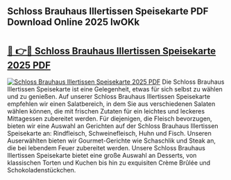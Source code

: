 ## Schloss Brauhaus Illertissen Speisekarte PDF Download Online 2025 IwOKk

# <h2><a href="http://gcb41n.nevu.top/?p=Schloss+Brauhaus+Illertissen+Speisekarte">🔗 👉🔴 Schloss Brauhaus Illertissen Speisekarte 2025 PDF</a></h2>

[![Schloss Brauhaus Illertissen Speisekarte 2025 PDF](https://i.imgur.com/dBaPXMq.png)](http://gcb41n.nevu.top/?p=Schloss+Brauhaus+Illertissen+Speisekarte)
Die Schloss Brauhaus Illertissen Speisekarte ist eine Gelegenheit, etwas für sich selbst zu wählen und zu genießen. Auf unserer Schloss Brauhaus Illertissen Speisekarte empfehlen wir einen Salatbereich, in dem Sie aus verschiedenen Salaten wählen können, die mit frischen Zutaten für ein leichtes und leckeres Mittagessen zubereitet werden. Für diejenigen, die Fleisch bevorzugen, bieten wir eine Auswahl an Gerichten auf der Schloss Brauhaus Illertissen Speisekarte an: Rindfleisch, Schweinefleisch, Huhn und Fisch. Unseren Auserwählten bieten wir Gourmet-Gerichte wie Schaschlik und Steak an, die bei lebendem Feuer zubereitet werden. Unsere Schloss Brauhaus Illertissen Speisekarte bietet eine große Auswahl an Desserts, von klassischen Torten und Kuchen bis hin zu exquisiten Crème Brûlée und Schokoladenstückchen.
